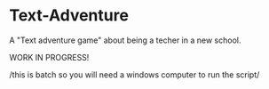 # Text-Adventure
A "Text adventure game" about being a techer in a new school.

WORK IN PROGRESS!



/this is batch so you will need a windows computer to run the script/
